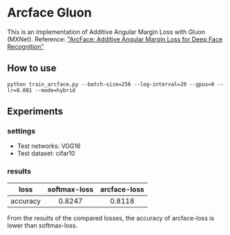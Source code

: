 # Arcface Gluon

This is an implementation of Additive Angular Margin Loss with Gluon (MXNet).
Reference: ["ArcFace: Additive Angular Margin Loss for Deep Face Recognition"](https://arxiv.org/abs/1801.07698)

## How to use
```
python train_arcface.py --batch-size=256 --log-interval=20 --gpus=0 --lr=0.001 --mode=hybrid
```

## Experiments
### settings
- Test networks: VGG16
- Test dataset: cifar10

### results

|   loss   | softmax-loss | arcface-loss |
|:--------:|:------------:|:------------:|
| accuracy |    0.8247    |    0.8118    |

From the results of the compared losses, the accuracy of arcface-loss is lower than softmax-loss.
